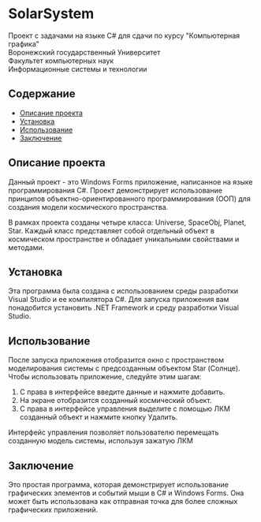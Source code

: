 # SolarSystem
Проект с задачами на языке C# для сдачи по курсу "Компьютерная графика" \
Воронежский государственный Университет \
Факультет компьютерных наук \
Информационные системы и технологии

## Содержание
- [Описание проекта](#Описание-проекта)
- [Установка](#Установка)
- [Использование](#Использование)
- [Заключение](#Заключение)

## Описание проекта
Данный проект - это Windows Forms приложение, написанное на языке программирования C#. Проект демонстрирует использование принципов объектно-ориентированного программирования (ООП) для создания модели космического пространства.

В рамках проекта созданы четыре класса: Universe, SpaceObj, Planet, Star. Каждый класс представляет собой отдельный объект в космическом пространстве и обладает уникальными свойствами и методами.

## Установка
Эта программа была создана с использованием среды разработки Visual Studio и ее компилятора C#. Для запуска приложения вам понадобится установить .NET Framework и среду разработки Visual Studio.

## Использование
После запуска приложения отобразится окно с пространством моделирования системы с предсозданным объектом Star (Солнце). Чтобы использовать приложение, следуйте этим шагам:
1. С права в интерфейсе введите данные и нажмите добавить.
2. На экране отобразится созданный космический объект.
3. С права в интерфейсе управления выделите с помощью ЛКМ созданный объект и нажмите кнопку Удалить.

Интерфейс управления позволяет пользователю перемещать созданную модель системы, используя зажатую ЛКМ 

## Заключение
Это простая программа, которая демонстрирует использование графических элементов и событий мыши в C# и Windows Forms. Она может быть использована как отправная точка для более сложных графических приложений.

